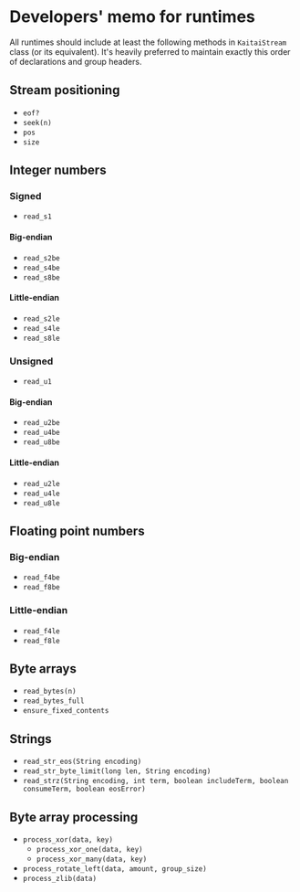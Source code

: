 # Developers' memo for runtimes

All runtimes should include at least the following methods in
`KaitaiStream` class (or its equivalent). It's heavily preferred to
maintain exactly this order of declarations and group headers.

## Stream positioning

* `eof?`
* `seek(n)`
* `pos`
* `size`

## Integer numbers

### Signed

* `read_s1`

#### Big-endian

* `read_s2be`
* `read_s4be`
* `read_s8be`

#### Little-endian

* `read_s2le`
* `read_s4le`
* `read_s8le`

### Unsigned

* `read_u1`

#### Big-endian

* `read_u2be`
* `read_u4be`
* `read_u8be`

#### Little-endian

* `read_u2le`
* `read_u4le`
* `read_u8le`

## Floating point numbers

### Big-endian

* `read_f4be`
* `read_f8be`

### Little-endian

* `read_f4le`
* `read_f8le`

## Byte arrays

* `read_bytes(n)`
* `read_bytes_full`
* `ensure_fixed_contents`

## Strings

* `read_str_eos(String encoding)`
* `read_str_byte_limit(long len, String encoding)`
* `read_strz(String encoding, int term, boolean includeTerm, boolean consumeTerm, boolean eosError)`

## Byte array processing

* `process_xor(data, key)`
  * `process_xor_one(data, key)`
  * `process_xor_many(data, key)`
* `process_rotate_left(data, amount, group_size)`
* `process_zlib(data)`
